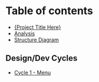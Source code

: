 # Table of contents

* [{Project Title Here}](README.md)
* [Analysis](analysis.md)
* [Structure Diagram](structure-diagram.md)

## Design/Dev Cycles

* [Cycle 1 - Menu](design-dev-cycles/cycle-1-menu.md)

